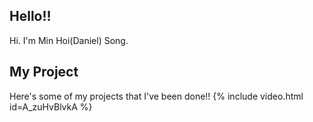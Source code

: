 ## Hello!!
Hi. I'm Min Hoi(Daniel) Song.

## My Project
Here's some of my projects that I've been done!!
{% include video.html id=A_zuHvBlvkA %}
